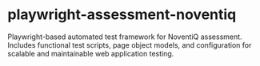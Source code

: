# playwright-assessment-noventiq
Playwright-based automated test framework for NoventiQ assessment. Includes functional test scripts, page object models, and configuration for scalable and maintainable web application testing.
